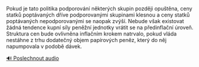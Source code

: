 
Pokud je tato politika podporování některých skupin později opuštěna, ceny statků poptávaných dříve podporovanými skupinami klesnou a ceny statků poptávaných nepodporovanými se naopak zvýší. Nebude však existovat žádná tendence kupní síly peněžní jednotky vrátit se na předinflační úroveň. Struktura cen bude ovlivněna inflačním krokem natrvalo, pokud vláda nestáhne z trhu dodatečný objem papírových peněz, který do něj napumpovala v podobě dávek.

[🔊 Poslechnout audio](/data/7-paragraphs/audio/chapter_103/para_010-Pokud-je-tato-politika-podporovn-nkterch-skupi.mp3)
